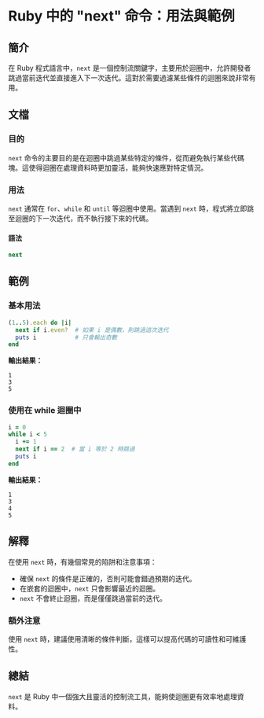 <!--
Meta Description: # Ruby 中的 "next" 命令：用法與範例 ## 簡介 在 Ruby 程式語言中，`next` 是一個控制流關鍵字，主要用於迴圈中，允許開發者跳過當前迭代並直接進入下一次迭代。這對於需要過濾某些條件的迴圈來說非常有用。 ## 文檔 ### 目的 `next` 命令的主要目的是在迴圈中跳過某些...
Meta Keywords: next, ruby, while, puts, end
-->

# Ruby 中的 "next" 命令：用法與範例

## 簡介
在 Ruby 程式語言中，`next` 是一個控制流關鍵字，主要用於迴圈中，允許開發者跳過當前迭代並直接進入下一次迭代。這對於需要過濾某些條件的迴圈來說非常有用。

## 文檔
### 目的
`next` 命令的主要目的是在迴圈中跳過某些特定的條件，從而避免執行某些代碼塊。這使得迴圈在處理資料時更加靈活，能夠快速應對特定情況。

### 用法
`next` 通常在 `for`、`while` 和 `until` 等迴圈中使用。當遇到 `next` 時，程式將立即跳至迴圈的下一次迭代，而不執行接下來的代碼。

#### 語法
```ruby
next
```

## 範例
### 基本用法
```ruby
(1..5).each do |i|
  next if i.even?  # 如果 i 是偶數，則跳過這次迭代
  puts i           # 只會輸出奇數
end
```
**輸出結果：**
```
1
3
5
```

### 使用在 while 迴圈中
```ruby
i = 0
while i < 5
  i += 1
  next if i == 2  # 當 i 等於 2 時跳過
  puts i
end
```
**輸出結果：**
```
1
3
4
5
```

## 解釋
在使用 `next` 時，有幾個常見的陷阱和注意事項：
- 確保 `next` 的條件是正確的，否則可能會錯過預期的迭代。
- 在嵌套的迴圈中，`next` 只會影響最近的迴圈。
- `next` 不會終止迴圈，而是僅僅跳過當前的迭代。

### 額外注意
使用 `next` 時，建議使用清晰的條件判斷，這樣可以提高代碼的可讀性和可維護性。

## 總結
`next` 是 Ruby 中一個強大且靈活的控制流工具，能夠使迴圈更有效率地處理資料。